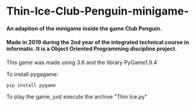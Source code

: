 # Thin-Ice-Club-Penguin-minigame-
#### An adaption of the minigame inside the game Club Penguin.
#### Made in 2019 during the 2nd year of the integrated technical course in informatic. It is a Object Oriented Programming discipline project.


This game was made using 3.6 and the library PyGame1.9.4

To install pygagame:
```
pip install pygame
```

To play the game, just execute the archive "Thin Ice.py"
